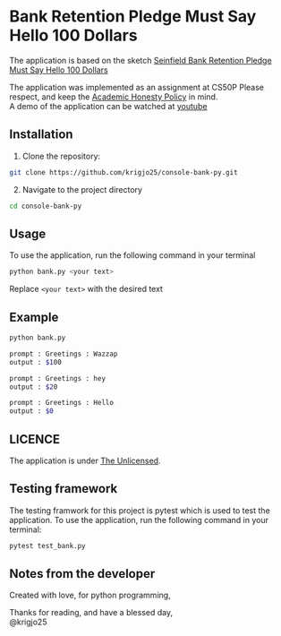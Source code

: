 # Bank Retention Pledge Must Say Hello 100 Dollars

The application is based on the sketch [Seinfield Bank Retention Pledge Must Say Hello 100 Dollars](https://www.youtube.com/watch?v=IN6cJ_wGmsk) 

The application was implemented as an assignment at CS50P
Please respect, and keep the [Academic Honesty Policy](https://cs50.harvard.edu/x/2023/honesty/) in mind.<br>
A demo of the application can be watched at [youtube](https://www.youtube.com/watch?v=jHZuzD4f4rg)

## Installation

1. Clone the repository:
```sh
git clone https://github.com/krigjo25/console-bank-py.git
```

2. Navigate to the project directory
```sh
cd console-bank-py
```

##  Usage

To use the application, run the following command in your terminal

```sh
python bank.py <your text>
```
Replace `<your text>` with the desired text

## Example

```sh
python bank.py

prompt : Greetings : Wazzap
output : $100

prompt : Greetings : hey
output : $20

prompt : Greetings : Hello
output : $0 
```

## LICENCE

The application is under [The Unlicensed](./LICENCE).

##  Testing framework

The testing framwork for this project is pytest
which is used to test the application. 
To use the application, run the following command in your terminal:
```sh
pytest test_bank.py
```

## Notes from the developer

Created with love, for python programming,

Thanks for reading, and have a blessed day,<br>
@krigjo25



